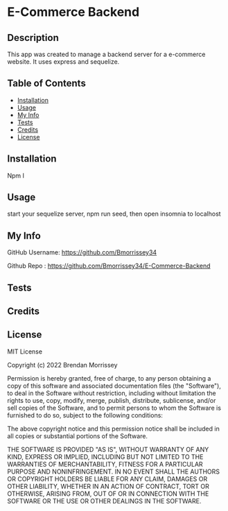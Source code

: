# E-Commerce Backend



## Description
This app was created to manage a backend server for a e-commerce website. It uses express and sequelize.

## Table of Contents

- [Installation](#Installation)
- [Usage](https://github.com/Bmorrissey34/README-Maker/blob/main/README.md#Usage)
- [My Info](https://github.com/Bmorrissey34/README-Maker/blob/main/README.md#my-info)
- [Tests](https://github.com/Bmorrissey34/README-Maker/blob/main/README.md#Tests)
- [Credits](https://github.com/Bmorrissey34/README-Maker/blob/main/README.md#Credits)
- [License](#License)


## Installation
Npm I

## Usage
start your sequelize server, npm run seed, then open insomnia to localhost

## My Info

GitHub Username: https://github.com/Bmorrissey34

Github Repo : https://github.com/Bmorrissey34/E-Commerce-Backend

## Tests
      

## Credits

## License

MIT License

Copyright (c) 2022 Brendan Morrissey

Permission is hereby granted, free of charge, to any person obtaining a copy
of this software and associated documentation files (the "Software"), to deal
in the Software without restriction, including without limitation the rights
to use, copy, modify, merge, publish, distribute, sublicense, and/or sell
copies of the Software, and to permit persons to whom the Software is
furnished to do so, subject to the following conditions:

The above copyright notice and this permission notice shall be included in all
copies or substantial portions of the Software.

THE SOFTWARE IS PROVIDED "AS IS", WITHOUT WARRANTY OF ANY KIND, EXPRESS OR
IMPLIED, INCLUDING BUT NOT LIMITED TO THE WARRANTIES OF MERCHANTABILITY,
FITNESS FOR A PARTICULAR PURPOSE AND NONINFRINGEMENT. IN NO EVENT SHALL THE
AUTHORS OR COPYRIGHT HOLDERS BE LIABLE FOR ANY CLAIM, DAMAGES OR OTHER
LIABILITY, WHETHER IN AN ACTION OF CONTRACT, TORT OR OTHERWISE, ARISING FROM,
OUT OF OR IN CONNECTION WITH THE SOFTWARE OR THE USE OR OTHER DEALINGS IN THE
SOFTWARE.
    

    
    
